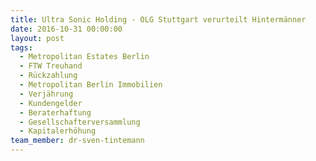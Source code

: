 ```yaml
---
title: Ultra Sonic Holding - OLG Stuttgart verurteilt Hintermänner
date: 2016-10-31 00:00:00
layout: post
tags:
  - Metropolitan Estates Berlin
  - FTW Treuhand
  - Rückzahlung
  - Metropolitan Berlin Immobilien
  - Verjährung
  - Kundengelder
  - Beraterhaftung
  - Gesellschafterversammlung
  - Kapitalerhöhung
team_member: dr-sven-tintemann
---
```

